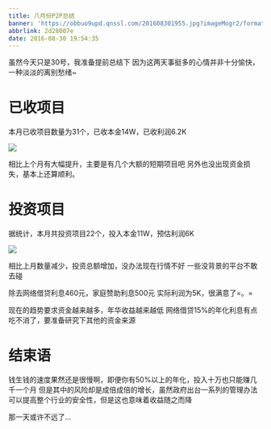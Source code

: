 ```yaml
---
title: 八月份P2P总结
banner: 'https://obbuo9upd.qnssl.com/201608301955.jpg?imageMogr2/format/webp'
abbrlink: 2d28007e
date: 2016-08-30 19:54:35
---
```

虽然今天只是30号，我准备提前总结下
因为这两天事挺多的心情并非十分愉快，一种淡淡的离别愁绪~

<!--more-->

# 已收项目

本月已收项目数量为31个，已收本金14W，已收利润6.2K

![](https://obbuo9upd.qnssl.com/20160830193139.jpg?imageMogr2/format/webp)

相比上个月有大幅提升，主要是有几个大额的短期项目吧
另外也没出现资金损失，基本上还算顺利。

# 投资项目

据统计，本月共投资项目22个，投入本金11W，预估利润6K

![](https://obbuo9upd.qnssl.com/201608301942.jpg?imageMogr2/format/webp)

相比上月数量减少，投资总额增加，没办法现在行情不好
一些没背景的平台不敢去碰

除去网络借贷利息460元，家庭赞助利息500元
实际利润为5K，很满意了=。=

现在的趋势要求资金越来越多，年华收益越来越低
网络借贷15%的年化利息有点吃不消了，要准备研究下其他的资金来源

# 结束语

钱生钱的速度果然还是很慢啊，即便你有50%以上的年化，投入十万也只能赚几千一个月
但是其中的风险却是成倍成倍的增长，虽然政府出台一系列的管理办法可以提高整个行业的安全性，但是这也意味着收益随之而降

那一天或许不远了...
